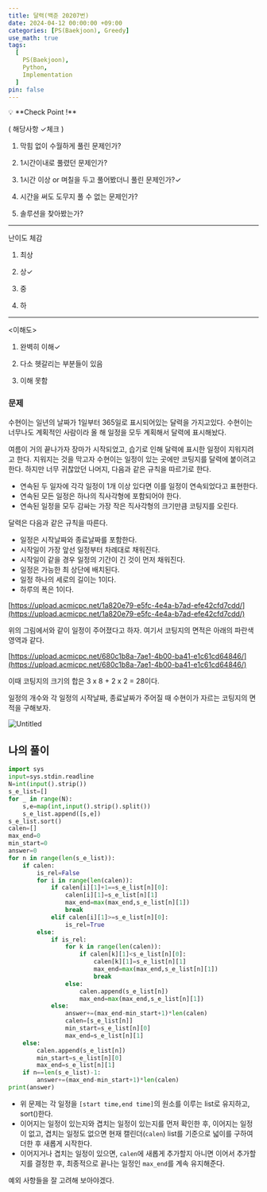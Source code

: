 ```yaml
---
title: 달력(백준 20207번)
date: 2024-04-12 00:00:00 +09:00
categories: [PS(Baekjoon), Greedy]
use_math: true
tags:
  [
    PS(Baekjoon),
    Python,
    Implementation
  ]
pin: false
---
```


<aside>
💡 **Check Point !**

( 해당사항 ✓체크 )

1. 막힘 없이 수월하게 풀린 문제인가?

2. 1시간이내로 풀렸던 문제인가?

3. 1시간 이상 or 며칠을 두고 풀어봤더니 풀린 문제인가?✓

4. 시간을 써도 도무지 풀 수 없는 문제인가?

5. 솔루션을 찾아봤는가?

---

난이도 체감

1. 최상

2. 상✓

3. 중

4. 하

---

<이해도>

1. 완벽히 이해✓

2. 다소 헷갈리는 부분들이 있음

3. 이해 못함

</aside>

### 문제

수현이는 일년의 날짜가 1일부터 365일로 표시되어있는 달력을 가지고있다. 수현이는 너무나도 계획적인 사람이라 올 해 일정을 모두 계획해서 달력에 표시해놨다.

여름이 거의 끝나가자 장마가 시작되었고, 습기로 인해 달력에 표시한 일정이 지워지려고 한다. 지워지는 것을 막고자 수현이는 일정이 있는 곳에만 코팅지를 달력에 붙이려고 한다. 하지만 너무 귀찮았던 나머지, 다음과 같은 규칙을 따르기로 한다.

- 연속된 두 일자에 각각 일정이 1개 이상 있다면 이를 일정이 연속되었다고 표현한다.
- 연속된 모든 일정은 하나의 직사각형에 포함되어야 한다.
- 연속된 일정을 모두 감싸는 가장 작은 직사각형의 크기만큼 코팅지를 오린다.

달력은 다음과 같은 규칙을 따른다.

- 일정은 시작날짜와 종료날짜를 포함한다.
- 시작일이 가장 앞선 일정부터 차례대로 채워진다.
- 시작일이 같을 경우 일정의 기간이 긴 것이 먼저 채워진다.
- 일정은 가능한 최 상단에 배치된다.
- 일정 하나의 세로의 길이는 1이다.
- 하루의 폭은 1이다.

[https://upload.acmicpc.net/1a820e79-e5fc-4e4a-b7ad-efe42cfd7cdd/](https://upload.acmicpc.net/1a820e79-e5fc-4e4a-b7ad-efe42cfd7cdd/)

위의 그림에서와 같이 일정이 주어졌다고 하자. 여기서 코팅지의 면적은 아래의 파란색 영역과 같다.

[https://upload.acmicpc.net/680c1b8a-7ae1-4b00-ba41-e1c61cd64846/](https://upload.acmicpc.net/680c1b8a-7ae1-4b00-ba41-e1c61cd64846/)

이때 코팅지의 크기의 합은 3 x 8 + 2 x 2 = 28이다.

일정의 개수와 각 일정의 시작날짜, 종료날짜가 주어질 때 수현이가 자르는 코팅지의 면적을 구해보자.

![Untitled](https://github.com/gihuni99/gihuni99.github.io/assets/90080065/05819106-42c3-4cc4-a9b3-68d44039d890)


## 나의 풀이

```python
import sys
input=sys.stdin.readline
N=int(input().strip())
s_e_list=[]
for _ in range(N):
    s,e=map(int,input().strip().split())
    s_e_list.append([s,e])
s_e_list.sort()
calen=[]
max_end=0
min_start=0
answer=0
for n in range(len(s_e_list)):
    if calen:
        is_rel=False
        for i in range(len(calen)):
            if calen[i][1]+1==s_e_list[n][0]:
                calen[i][1]=s_e_list[n][1]
                max_end=max(max_end,s_e_list[n][1])
                break
            elif calen[i][1]>=s_e_list[n][0]:
                is_rel=True
        else:
            if is_rel:
                for k in range(len(calen)):
                    if calen[k][1]<s_e_list[n][0]:
                        calen[k][1]=s_e_list[n][1]
                        max_end=max(max_end,s_e_list[n][1])
                        break
                else:
                    calen.append(s_e_list[n])
                    max_end=max(max_end,s_e_list[n][1])
            else:
                answer+=(max_end-min_start+1)*len(calen)
                calen=[s_e_list[n]]
                min_start=s_e_list[n][0]
                max_end=s_e_list[n][1]
    else:
        calen.append(s_e_list[n])
        min_start=s_e_list[n][0]
        max_end=s_e_list[n][1]
    if n==len(s_e_list)-1:
        answer+=(max_end-min_start+1)*len(calen)
print(answer)
```

- 위 문제는 각 일정을 `[start time,end time]`의 원소를 이루는 list로 유지하고, sort()한다.
- 이어지는 일정이 있는지와 겹치는 일정이 있는지를 먼저 확인한 후, 이어지는 일정이 없고, 겹치는 일정도 없으면 현재 캘린더(`calen`) list를 기준으로 넓이를 구하여 더한 후 새롭게 시작한다.
- 이어지거나 겹치는 일정이 있으면, `calen`에 새롭게 추가할지 아니면 이어서 추가할지를 결정한 후, 최종적으로 끝나는 일정인 `max_end`를 계속 유지해준다.

예외 사항들을 잘 고려해 보아야겠다.